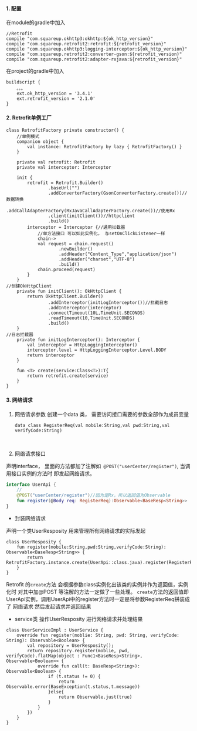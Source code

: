 #### 1. 配置

在module的gradle中加入

```
//Retrofit
compile "com.squareup.okhttp3:okhttp:${ok_http_version}"
compile "com.squareup.retrofit2:retrofit:${retrofit_version}"
compile "com.squareup.okhttp3:logging-interceptor:${ok_http_version}"
compile "com.squareup.retrofit2:converter-gson:${retrofit_version}"
compile "com.squareup.retrofit2:adapter-rxjava:${retrofit_version}"
```

在project的gradle中加入

```
buildscript {
    。。。
    ext.ok_http_version = '3.4.1'
    ext.retrofit_version = '2.1.0'
}
```



#### 2. Retrofit单例工厂

```
class RetrofitFactory private constructor() {
    //单例模式
    companion object {
        val instance: RetrofitFactory by lazy { RetrofitFactory() }
    }

    private val retrofit: Retrofit
    private val interceptor: Interceptor

    init {
        retrofit = Retrofit.Builder()
                .baseUrl("")
                .addConverterFactory(GsonConverterFactory.create())//数据转换
                .addCallAdapterFactory(RxJavaCallAdapterFactory.create())//使用Rx
                .client(initClient())//httpclient
                .build()
        interceptor = Interceptor {//通用拦截器
            //单方法接口 可以如此实例化， 与setOnClickListener一样
            chain->
            val request = chain.request()
                    .newBuilder()
                    .addHeader("Content_Type","application/json")
                    .addHeader("charset","UTF-8")
                    .build()
            chain.proceed(request)
        }
    }
//创建OkHttpClient
    private fun initClient(): OkHttpClient {
        return OkHttpClient.Builder()
                .addInterceptor(initLogInterceptor())//拦截日志
                .addInterceptor(interceptor)
                .connectTimeout(10L,TimeUnit.SECONDS)
                .readTimeout(10,TimeUnit.SECONDS)
                .build()
    }
//日志拦截器
    private fun initLogInterceptor(): Interceptor {
        val interceptor = HttpLoggingInterceptor()
        interceptor.level = HttpLoggingInterceptor.Level.BODY
        return interceptor
    }

    fun <T> create(service:Class<T>):T{
        return retrofit.create(service)
    }
}
```



#### 3. 网络请求

1. 网络请求参数
   创建一个data 类， 需要访问接口需要的参数全部作为成员变量

   ```
   data class RegisterReq(val mobile:String,val pwd:String,val verifyCode:String)
   ```

   ​


1. 网络请求接口

声明interface， 里面的方法都加了注解如` @POST("userCenter/register")`, 当调用接口实例的方法时 即发起网络请求。

```kotlin
interface UserApi {
    //
    @POST("userCenter/register")//因为是Rx，所以返回值为Observable
    fun register(@Body req: RegisterReq):Observable<BaseResp<String>>
}
```

- 封装网络请求

声明一个类UserResposity 用来管理所有网络请求的实际发起


```
class UserResposity {
    fun register(mobile:String,pwd:String,verifyCode:String): Observable<BaseResp<String>> {
        return RetrofitFactory.instance.create(UserApi::class.java).register(RegisterReq(mobile,pwd,verifyCode))
    }
}
```

Retrofit 的`create`方法 会根据参数class实例化出该类的实例并作为返回值，实例化时 对其中加@POST 等注解的方法一定做了一些处理。
`create`方法的返回值即UserApi实例，调用UserApi中的register方法时一定是将参数RegisterReq拼装成了 网络请求 然后发起请求并返回结果

- service类
  操作UserResposity 进行网络请求并处理结果

```
class UserServiceImpl : UserService {
    override fun register(moblie: String, pwd: String, verifyCode: String): Observable<Boolean> {
        val repository = UserResposity();
        return repository.register(moblie, pwd, verifyCode).flatMap(object : Func1<BaseResp<String>, Observable<Boolean>> {
            override fun call(t: BaseResp<String>): Observable<Boolean> {
                if (t.status != 0) {
                    return Observable.error(BaseException(t.status,t.message))
                }else{
                    return Observable.just(true)
                }
            }
        })
    }
}
```



